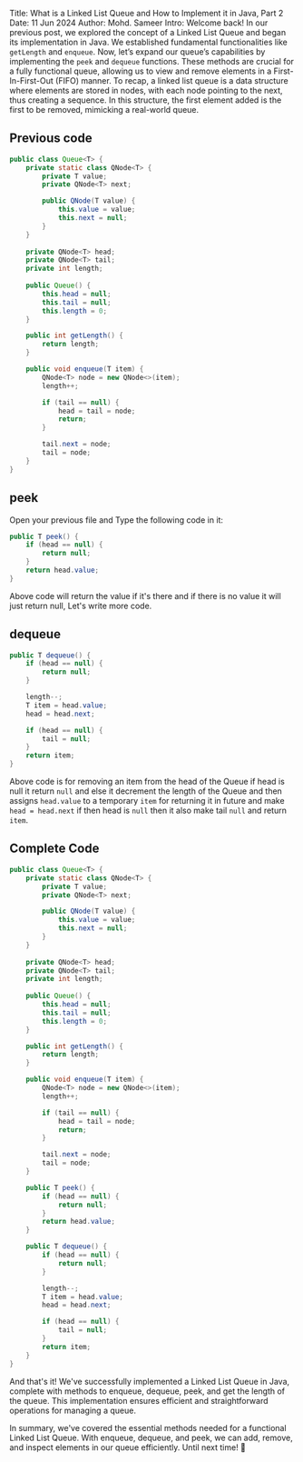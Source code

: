 Title: What is a Linked List Queue and How to Implement it in Java, Part 2
Date: 11 Jun 2024
Author: Mohd. Sameer
Intro: Welcome back! In our previous post, we explored the concept of a Linked List Queue and began its implementation in Java. We established fundamental functionalities like `getLength` and `enqueue`. Now, let’s expand our queue’s capabilities by implementing the `peek` and `dequeue` functions. These methods are crucial for a fully functional queue, allowing us to view and remove elements in a First-In-First-Out (FIFO) manner. To recap, a linked list queue is a data structure where elements are stored in nodes, with each node pointing to the next, thus creating a sequence. In this structure, the first element added is the first to be removed, mimicking a real-world queue.

## Previous code

```java
public class Queue<T> {
    private static class QNode<T> {
        private T value;
        private QNode<T> next;

        public QNode(T value) {
            this.value = value;
            this.next = null;
        }
    }
    
    private QNode<T> head;
    private QNode<T> tail;
    private int length;
    
    public Queue() {
        this.head = null;
        this.tail = null;
        this.length = 0;
    }

    public int getLength() {
        return length;
    }

    public void enqueue(T item) {
        QNode<T> node = new QNode<>(item);
        length++;

        if (tail == null) {
            head = tail = node;
            return;
        }

        tail.next = node;
        tail = node;
    }
}
```

## peek

Open your previous file and Type the following code in it:

```java
public T peek() {
    if (head == null) {
        return null;
    }
    return head.value;
}
```

Above code will return the value if it's there and if there is no value it will just return null, Let's write more code.

## dequeue

```java
public T dequeue() {
    if (head == null) {
        return null;
    }

    length--;
    T item = head.value;
    head = head.next;

    if (head == null) {
        tail = null;
    }
    return item;
}
```

Above code is for removing an item from the head of the Queue if head is null it return `null` and else it decrement the length of the Queue and then assigns `head.value` to a temporary `item` for returning it in future and make `head = head.next` if then head is `null` then it also make tail `null` and return `item`.

## Complete Code

```java
public class Queue<T> {
    private static class QNode<T> {
        private T value;
        private QNode<T> next;

        public QNode(T value) {
            this.value = value;
            this.next = null;
        }
    }
    
    private QNode<T> head;
    private QNode<T> tail;
    private int length;
    
    public Queue() {
        this.head = null;
        this.tail = null;
        this.length = 0;
    }

    public int getLength() {
        return length;
    }

    public void enqueue(T item) {
        QNode<T> node = new QNode<>(item);
        length++;

        if (tail == null) {
            head = tail = node;
            return;
        }

        tail.next = node;
        tail = node;
    }

    public T peek() {
        if (head == null) {
            return null;
        }
        return head.value;
    }

    public T dequeue() {
        if (head == null) {
            return null;
        }

        length--;
        T item = head.value;
        head = head.next;

        if (head == null) {
            tail = null;
        }
        return item;
    }
}
```

And that's it! We've successfully implemented a Linked List Queue in Java, complete with methods to enqueue, dequeue, peek, and get the length of the queue. This implementation ensures efficient and straightforward operations for managing a queue.

In summary, we've covered the essential methods needed for a functional Linked List Queue. With enqueue, dequeue, and peek, we can add, remove, and inspect elements in our queue efficiently. Until next time! 👋